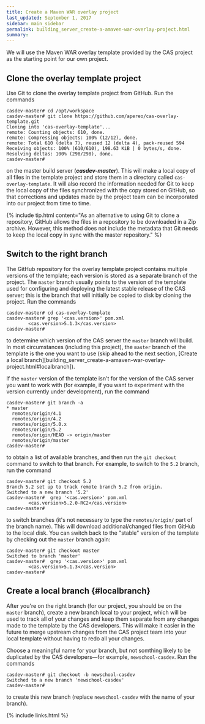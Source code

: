 ```yaml
---
title: Create a Maven WAR overlay project
last_updated: September 1, 2017
sidebar: main_sidebar
permalink: building_server_create-a-amaven-war-overlay-project.html
summary:
---
```


We will use the Maven WAR overlay template provided by the CAS project as the starting point for our own project.

## Clone the overlay template project

Use Git to clone the overlay template project from GitHub. Run the commands

```console
casdev-master# cd /opt/workspace
casdev-master# git clone https://github.com/apereo/cas-overlay-template.git
Cloning into 'cas-overlay-template'...
remote: Counting objects: 610, done.
remote: Compressing objects: 100% (12/12), done.
remote: Total 610 (delta 7), reused 12 (delta 4), pack-reused 594
Receiving objects: 100% (610/610), 198.63 KiB | 0 bytes/s, done.
Resolving deltas: 100% (298/298), done.
casdev-master#  
```

on the master build server (***casdev-master***). This will make a local copy of all files in the template project and store them in a directory called `cas-overlay-template`. It will also record the information needed for Git to keep the local copy of the files synchronized with the copy stored on GitHub, so that corrections and updates made by the project team can be incorporated into our project from time to time.

{% include tip.html content="As an alternative to using Git to clone a repository, GitHub allows the files in a repository to be downloaded in a Zip archive. However, this method does not include the metadata that Git needs to keep the local copy in sync with the master repository." %}

## Switch to the right branch

The GitHub repository for the overlay template project contains multiple versions of the template; each version is stored as a separate branch of the project. The `master` branch usually points to the version of the template used for configuring and deploying the latest stable release of the CAS server; this is the branch that will initially be copied to disk by cloning the project. Run the commands

```console
casdev-master# cd cas-overlay-template
casdev-master# grep '<cas.version>' pom.xml
        <cas.version>5.1.3</cas.version>
casdev-master#  
```

to determine which version of the CAS server the `master` branch will build. In most circumstances (including this project), the `master` branch of the template is the one you want to use (skip ahead to the next section, [Create a local branch][building_server_create-a-amaven-war-overlay-project.html#localbranch]).

If the `master` version of the template isn't for the version of the CAS server you want to work with (for example, if you want to experiment with the version currently under development), run the command

```console
casdev-master# git branch -a
* master
  remotes/origin/4.1
  remotes/origin/4.2
  remotes/origin/5.0.x
  remotes/origin/5.2
  remotes/origin/HEAD -> origin/master
  remotes/origin/master
casdev-master#  
```

to obtain a list of available branches, and then run the `git checkout` command to switch to that branch. For example, to switch to the `5.2` branch, run the command

```console
casdev-master# git checkout 5.2
Branch 5.2 set up to track remote branch 5.2 from origin.
Switched to a new branch '5.2'
casdev-master#  grep '<cas.version>' pom.xml
        <cas.version>5.2.0-RC2</cas.version>
casdev-master#
```

to switch branches (it's not necessary to type the `remotes/origin/` part of the branch name). This will download additional/changed files from GitHub to the local disk. You can switch back to the "stable" version of the template by checking out the `master` branch again:

```console
casdev-master# git checkout master
Switched to branch 'master'
casdev-master#  grep '<cas.version>' pom.xml
        <cas.version>5.1.3</cas.version>
casdev-master#
```

## Create a local branch {#localbranch}

After you're on the right branch (for our project, you should be on the `master` branch), create a new branch local to your project, which will be used to track all of your changes and keep them separate from any changes made to the template by the CAS developers. This will make it easier in the future to merge upstream changes from the CAS project team into your local template without having to redo all your changes.

Choose a meaningful name for your branch, but not somthing likely to be duplicated by the CAS developers&mdash;for example, `newschool-casdev`. Run the commands

```console
casdev-master# git checkout -b newschool-casdev
Switched to a new branch 'newschool-casdev'
casdev-master#  
```

to create this new branch (replace `newschool-casdev` with the name of your branch).

{% include links.html %}
